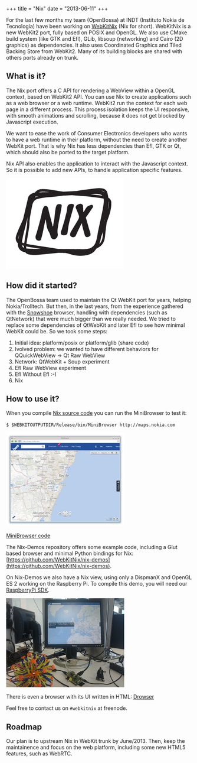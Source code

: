 +++
title = "Nix"
date = "2013-06-11"
+++

For the last few months my team (OpenBossa) at INDT (Instituto Nokia de
Tecnologia) have been working on [WebKitNix](http://nix.openbossa.org)
(Nix for short). WebKitNix is a new WebKit2 port, fully based on POSIX
and OpenGL. We also use CMake build system (like GTK and Efl), GLib,
libsoup (networking) and Cairo (2D graphics) as dependencies. It also
uses Coordinated Graphics and Tiled Backing Store from WebKit2. Many of
its building blocks are shared with others ports already on trunk.

What is it?
-----------

The Nix port offers a C API for rendering a WebView within a OpenGL
context, based on WebKit2 API. You can use Nix to create applications
such as a web browser or a web runtime. WebKit2 run the context for each
web page in a different process. This process isolation keeps the UI
responsive, with smooth animations and scrolling, because it does not
get blocked by Javascript execution.

We want to ease the work of Consumer Electronics developers who wants to
have a web runtime in their platform, without the need to create another
WebKit port. That is why Nix has less dependencies than Efl, GTK or Qt,
which should also be ported to the target platform.

Nix API also enables the application to interact with the Javascript
context. So it is possible to add new APIs, to handle application
specific features.

![](/img/nix.png)


How did it started?
-------------------

The OpenBossa team used to maintain the Qt WebKit port for years,
helping Nokia/Trolltech. But then, in the last years, from the
experience gathered with the [Snowshoe](http://snowshoe.openbossa.org/)
browser, handling with dependencies (such as QtNetwork) that were much
bigger than we really needed. We tried to replace some dependencies of
QtWebKit and later Efl to see how minimal WebKit could be. So we took
some steps:

1.  Initial idea: platform/posix or platform/glib (share code)
2.  Ivolved problem: we wanted to have different behaviors for
    QQuickWebView -\> Qt Raw WebView
3.  Network: QtWebKit + Soup experiment
4.  Efl Raw WebView experiment
5.  Efl Without Efl :-)
6.  Nix

How to use it?
--------------

When you compile [Nix source code](https://github.com/WebKitNix/webkitnix)
you can run the MiniBrowser to test it:

`$ $WEBKITOUTPUTDIR/Release/bin/MiniBrowser http://maps.nokia.com`

![](/img/nix-map.png)

[MiniBrowser code](https://github.com/WebKitNix/webkitnix/tree/master/Tools/MiniBrowser/nix)

The Nix-Demos repository offers some example code, including a Glut
based browser and minimal Python bindings for Nix:
[https://github.com/WebKitNix/nix-demos](https://github.com/WebKitNix/nix-demos).

On Nix-Demos we also have a Nix view, using only a DispmanX and OpenGL
ES 2 working on the Raspberry Pi. To compile this demo, you will need
our [RaspberryPi SDK](https://github.com/WebKitNix/nix-rpi-sdk).

![](/img/nix-rpi2.jpg)

There is even a browser with its UI written in HTML:
[Drowser](https://github.com/WebKitNix/drowser)

Feel free to contact us on `#webkitnix` at freenode.

Roadmap
-------

Our plan is to upstream Nix in WebKit trunk by June/2013. Then, keep the
maintainence and focus on the web platform, including some new HTML5
features, such as WebRTC.
